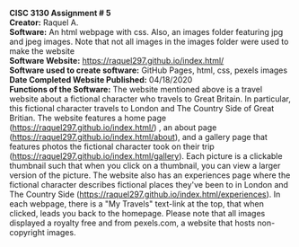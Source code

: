 <b>CISC 3130 Assignment # 5</b></br>
<b>Creator:</b> Raquel A.</br>
<b>Software:</b> An html webpage with css. Also, an images folder featuring jpg and jpeg images. Note that not all images in the images folder were used to make the website<br>
<b>Software Website:</b> https://raquel297.github.io/index.html/</br>
<b>Software used to create software:</b> GitHub Pages, html, css, pexels images</br>
<b>Date Completed Website Published:</b> 04/18/2020</br>
<b>Functions of the Software:</b> The website mentioned above is a travel website about a fictional character who travels to Great Britain. In particular, this fictional character travels to London and The Country Side of Great Britian. The website features a home page (https://raquel297.github.io/index.html/)
, an about page (https://raquel297.github.io/index.html/about), and a gallery page that features photos the fictional character took on their trip (https://raquel297.github.io/index.html/gallery). Each picture is a clickable thumbnail such that when you click on a thumbnail, you can view a larger version of the picture. The website also has an experiences page where the fictional character 
describes fictional places they've been to in London and The Country Side (https://raquel297.github.io/index.html/experiences). In each
webpage, there is a "My Travels" text-link at the top, that when clicked, leads you back to the homepage. Please note that all images displayed a royalty free and from pexels.com, a website that hosts non-copyright images. 
